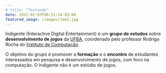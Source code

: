 ```yaml
---
# title: "Testando"
date: 2022-02-03T06:51:14-03:00
featured_image: /images/ime2.jpg
---
```


Indigente (Interactive Digital Entertainment) é um **grupo de estudos** sobre **desenvolvimento de jogos** da [UFBA](https://ufba.br/), coordenado pelo professor Rodrigo Rocha do [Instituto de Computação](https://computacao.ufba.br/).

O objetivo do grupo é promover a **formação** e o **encontro** de estudantes interessados em pesquisa e desenvolvimento de jogos, com foco na computação. O Indigente não é um estúdio de jogos.
